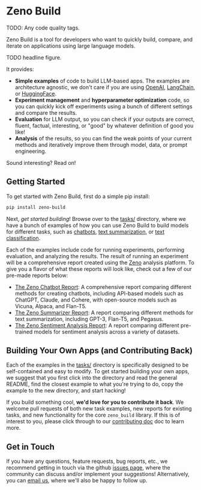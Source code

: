 # Zeno Build

TODO: Any code quality tags.

Zeno Build is a tool for developers who want to quickly build, compare, and
iterate on applications using large language models.

TODO headline figure.

It provides:

* **Simple examples** of code to build LLM-based apps. The examples are
  architecture agnostic, we don't care if you are using [OpenAI](TODO),
  [LangChain](TODO), or [HuggingFace](TODO).
* **Experiment management** and **hyperparameter optimization** code, so you
  can quickly kick off experiments using a bunch of different settings and
  compare the results.
* **Evaluation** for LLM output, so you can check if your outputs are correct,
  fluent, factual, interesting, or "good" by whatever definition of good
  you like!
* **Analysis** of the results, so you can find the weak points of your current
  methods and iteratively improve them through model, data, or prompt
  engineering.

Sound interesting? Read on!

## Getting Started

To get started with Zeno Build, first do a simple pip install:

```bash
pip install zeno-build
```

Next, *get started building*! Browse over to the [tasks/](tasks/) directory,
where we have a bunch of examples of how you can use Zeno Build to build
models for different tasks, such as [chatbots](tasks/chatbot/),
[text summarization](tasks/summarization/), or
[text classification](tasks/text_classification/).

Each of the examples include code for running experiments, performing
evaluation, and analyzing the results. The result of running an experiment
will be a comprehensive report created using the [Zeno](TODO) analysis
platform. To give you a flavor of what these reports will look like, check
out a few of our pre-made reports below:

* [The Zeno Chatbot Report](TODO): A comprehensive report comparing different
  methods for creating chatbots, including API-based models such as ChatGPT,
  Claude, and Cohere, with open-source models such as Vicuna, Alpaca, and
  Flan-T5.
* [The Zeno Summarizer Report](TODO): A report comparing different methods for
  text summarization, including GPT-3, Flan-T5, and Pegasus.
* [The Zeno Sentiment Analysis Report](TODO): A report comparing different
  pre-trained models for sentiment analysis across a variety of datasets.

## Building Your Own Apps (and Contributing Back)

Each of the examples in the [tasks/](tasks/) directory is specifically designed
to be self-contained and easy to modify. To get started building your own apps,
we suggest that you first click into the directory and read the general README,
find the closest example to what you're trying to do, copy the example to the
new directory, and start hacking!

If you build something cool, **we'd love for you to contribute it back**.
We welcome pull requests of both new task examples, new reports for existing
tasks, and new functionality for the core `zeno_build` library. If this is of
interest to you, please click through to our [contributing doc](contributing.md)
doc to learn more.

## Get in Touch

If you have any questions, feature requests, bug reports, etc., we recommend
getting in touch via the github [issues page](TODO), where the community can
discuss and/or implement your suggestions!
Alternatively, you can [email us](TODO), where we'll also be happy to follow up.
